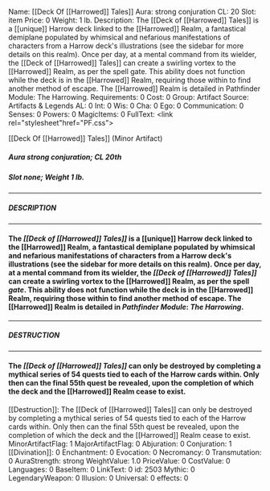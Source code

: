 Name: [[Deck Of [[Harrowed]] Tales]]
Aura: strong conjuration
CL: 20
Slot: item
Price: 0
Weight: 1 lb.
Description: The [[Deck of [[Harrowed]] Tales]] is a [[unique]] Harrow deck linked to the [[Harrowed]] Realm, a fantastical demiplane populated by whimsical and nefarious manifestations of characters from a Harrow deck's illustrations (see the sidebar for more details on this realm). Once per day, at a mental command from its wielder, the [[Deck of [[Harrowed]] Tales]] can create a swirling vortex to the [[Harrowed]] Realm, as per the spell gate. This ability does not function while the deck is in the [[Harrowed]] Realm, requiring those within to find another method of escape. The [[Harrowed]] Realm is detailed in Pathfinder Module: The Harrowing.
Requirements: 0
Cost: 0
Group: Artifact
Source: Artifacts & Legends
AL: 0
Int: 0
Wis: 0
Cha: 0
Ego: 0
Communication: 0
Senses: 0
Powers: 0
MagicItems: 0
FullText: <link rel="stylesheet"href="PF.css"><div class="heading"><p class="alignleft">[[Deck Of [[Harrowed]] Tales]] (Minor Artifact)</p><div style="clear: both;"></div></div><div><h5><b>Aura </b>strong conjuration; <b>CL </b>20th</h5><h5><b>Slot </b>none; <b>Weight </b>1 lb.</h5></div><hr/><div><h5><b>DESCRIPTION</b></h5></div><hr/><div><h4><p>The <i>[[Deck of [[Harrowed]] Tales]]</i> is a [[unique]] Harrow deck linked to the [[Harrowed]] Realm, a fantastical demiplane populated by whimsical and nefarious manifestations of characters from a Harrow deck's illustrations (see the sidebar for more details on this realm). Once per day, at a mental command from its wielder, the <i>[[Deck of [[Harrowed]] Tales]]</i> can create a swirling vortex to the [[Harrowed]] Realm, as per the spell <i>gate</i>. This ability does not function while the deck is in the [[Harrowed]] Realm, requiring those within to find another method of escape. The [[Harrowed]] Realm is detailed in <i>Pathfinder Module</i>: <i>The Harrowing</i>.</p></h4></div><hr/><div><h5><b>DESTRUCTION</b></h5></div><hr/><div><h4><p>The <i>[[Deck of [[Harrowed]] Tales]]</i> can only be destroyed by completing a mythical series of 54 quests tied to each of the Harrow cards within. Only then can the final 55th quest be revealed, upon the completion of which the deck and the [[Harrowed]] Realm cease to exist.</p></h4></div>
[[Destruction]]: The [[Deck of [[Harrowed]] Tales]] can only be destroyed by completing a mythical series of 54 quests tied to each of the Harrow cards within. Only then can the final 55th quest be revealed, upon the completion of which the deck and the [[Harrowed]] Realm cease to exist.
MinorArtifactFlag: 1
MajorArtifactFlag: 0
Abjuration: 0
Conjuration: 1
[[Divination]]: 0
Enchantment: 0
Evocation: 0
Necromancy: 0
Transmutation: 0
AuraStrength: strong
WeightValue: 1.0
PriceValue: 0
CostValue: 0
Languages: 0
BaseItem: 0
LinkText: 0
id: 2503
Mythic: 0
LegendaryWeapon: 0
Illusion: 0
Universal: 0
effects: 0
